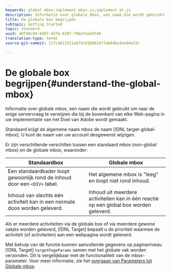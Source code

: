```yaml
---
keywords: global mbox;implement mbox.js;implement at.js
description: Informatie over globale mbox, een naam die wordt gebruikt om naar de enige servervraag te verwijzen die bij de bovenkant van elke Web-pagina in uw implementatie van het Doel van Adobe wordt gemaakt.
title: De globale box begrijpen
subtopic: Getting Started
topic: Standard
uuid: d8f48c94-6487-437b-828f-f9be7da58f48
translation-type: tm+mt
source-git-commit: 217ca811521e67dcd1b063d77a644ba3ae94a72c

---
```



# De globale box begrijpen{#understand-the-global-mbox}

Informatie over globale mbox, een naam die wordt gebruikt om naar de enige servervraag te verwijzen die bij de bovenkant van elke Web-pagina in uw implementatie van het Doel van Adobe wordt gemaakt.

Standaard krijgt de algemene naam mbox de naam [!DNL target-global-mbox]. U kunt de naam van uw account desgewenst wijzigen.

Er zijn verschillende verschillen tussen een standaard mbox (non-global mbox) en de globale mbox, waaronder:

| Standaardbox | Globale mbox |
|--- |--- |
| Een standaardkader loopt gewoonlijk rond de inhoud door een `<DIV>` label. | Het algemene mbox is &quot;leeg&quot; en loopt niet rond inhoud. |
| Inhoud van slechts één activiteit kan in een normale doos worden geleverd. | Inhoud uit meerdere activiteiten kan in één reactie op een global box worden geleverd. |

Als er meerdere activiteiten via de globale box of via meerdere gewone vakjes worden geleverd, [!DNL Target] bepaalt u de prioriteit [](../../../../c-activities/priority.md#concept_1780C11FEA57440499F0047DD6900E0F) waarmee de activiteit (of activiteiten) aan een webpagina wordt geleverd.

Met behulp van de functie kunnen aanvullende gegevens op paginaniveau [!DNL Target] `targetPageParams` samen met het globale vak worden verzonden. Dit is vergelijkbaar met de functionaliteit van de mbox-parameter. Voor meer informatie, zie het [overgaan van Parameters tot Globale mbox](../../../../c-implementing-target/c-implementing-target-for-client-side-web/t-mbox-download/c-understanding-global-mbox/pass-parameters-to-global-mbox.md#concept_33362A04146C4E3C8E7089B65F38B5E5).
